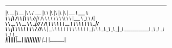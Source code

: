  ________  ________  ___    _______  ___       __   ___  ___  ___  _________  _______      
|\   __  \|\   __  \|\  \  /  ___  \|\  \     |\  \|\  \|\  \|\  \|\___   ___\\  ___ \     
\ \  \|\ /\ \  \|\  \ \  \/__/|_/  /\ \  \    \ \  \ \  \\\  \ \  \|___ \  \_\ \   __/|    
 \ \   __  \ \   __  \ \  \__|//  / /\ \  \  __\ \  \ \   __  \ \  \   \ \  \ \ \  \_|/__  
  \ \  \|\  \ \  \ \  \ \  \  /  /_/__\ \  \|\__\_\  \ \  \ \  \ \  \   \ \  \ \ \  \_|\ \ 
   \ \_______\ \__\ \__\ \__\|\________\ \____________\ \__\ \__\ \__\   \ \__\ \ \_______\
    \|_______|\|__|\|__|\|__| \|_______|\|____________|\|__|\|__|\|__|    \|__|  \|_______|
                                                                                           
                                                                                           
                                                                                           

<!--
**Bai2White/Bai2White** is a ✨ _special_ ✨ repository because its `README.md` (this file) appears on your GitHub profile.

Here are some ideas to get you started:

- 🔭 I’m currently working on ...
- 🌱 I’m currently learning ...
- 👯 I’m looking to collaborate on ...
- 🤔 I’m looking for help with ...
- 💬 Ask me about ...
- 📫 How to reach me: ...
- 😄 Pronouns: ...
- ⚡ Fun fact: ...
-->
